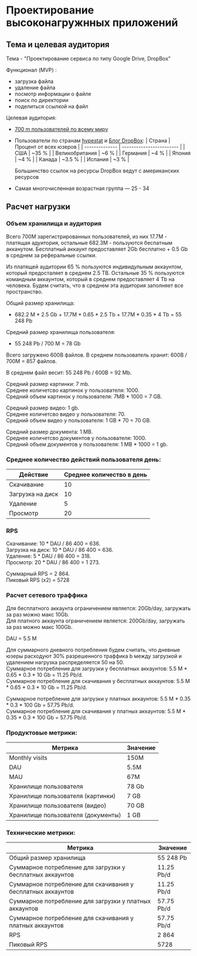 # Проектирование высоконагружнных приложений

## Тема и целевая аудитория

Тема - "Проектирование сервиса по типу Google Drive, DropBox"

Функционал (MVP) :
- загрузка файла
- удаление файла
- посмотр информации о файле
- поиск по директории
- поделиться ссылкой на файл


Целевая аудитория:
- [700 m пользователей по всему миру](https://investors.dropbox.com/static-files/51a64b81-6879-4d70-9ed2-a05b8d785db4)
- Пользователи по странам [hypestat](https://hypestat.com/info/dropbox.com) и [Блог DropBox](https://blog.dropbox.com/topics/company/5-million-dropboxes):
  | Страна         | Процент от всех юзеров   |
  | -------------- | ------------------------ |
  | США            | ~35 %   |
  | Великобритания | ~6 %    |
  | Германия       | ~4 %    |
  | Япония         | ~4 %    |
  | Канада         | ~3.5 %  |
  | Испания        | ~3 %    |

  Большинство ссылок на ресурсы DropBox ведут с американских ресурсов
- Самая многочисленная возрастная группа — 25 - 34

## Расчет нагрузки

### Объем хранилища и аудитория

Всего 700M зарегистрированных пользователей, из них 17.7M - платящая адуитория, остальные 682.3M - пользуются беспатным акканутом. Бесплатный аккаунт предоставляет 2Gb бесплатно + 0.5 Gb в среднем за реферальные ссылки. 

Из платящей аудитории 65 % пользуются индивидульным аккаунтом, который предосталяет в среднем 2.5 TB.
Остальные 35 % пользуются командным аккаунтом, который в среднем предоставляет 4 Tb на человека.
Будем считать, что в среднем эта аудитория заполняет все пространство.

Общий размер хранилища:
- 682.2 M * 2.5 Gb + 17.7M * 0.65 * 2.5 Tb + 17.7M * 0.35 * 4 Tb = 55 248 Pb

Средний размер хранилища пользователя:
- 55 248 Pb / 700 M = 78 Gb

Всего загружено 600B файлов.
В среднем пользователь хранит: 600B / 700M = 857 файлов.

В среднем файл весит: 55 248 Pb / 600B = 92 Mb.

Средний размер картинки: 7 mb.\
Среднее количетсво картинок у пользователя: 1000.\
Средний объем картинок у пользователя: 7MB * 1000 = 7 GB.

Средний размер видео: 1 gb.\
Среднее количетсво видео у пользователя: 70.\
Средний объем видео у пользователя: 1 GB * 70 = 70 GB.

Средний размер документа: 1 MB.\
Среднее количетсво документов у пользователя: 1000.\
Средний объем документов у пользователя: 1 MB * 1000 = 1 gb.

### Среднее количество действий пользователя день:

| Действие   | Среднее количество в день |
| -------- | ------- |
| Скачивание | 10 |
| Загрузка на диск  | 10 |
| Удаление | 5 |
| Просмотр | 20 |

### RPS

Скачивание: 10 * DAU / 86 400 = 636.\
Загрузка на диск: 10 * DAU / 86 400 = 636.\
Удаление: 5 * DAU / 86 400 = 318.\
Просмотр: 20 * DAU / 86 400 = 1 273.

Суммарный RPS = 2 864.\
Пиковый RPS (x2) = 5728

### Расчет сетевого траффика

Для бесплатного аккаунта ограничением является: 20Gb/day, загружать за раз можно макс 10Gb.\
Для платного аккаунта ограничением является: 200Gb/day, загружать за раз можно макс 100Gb.

DAU = 5.5 M

Для суммарного дневного потребления будем считать, что дневные юзеры расходуют 30% разрешенного траффика b между загрузкой и удалением нагрузка распределяется 50 на 50.\
Суммарное потребление для загрузки у бесплатных аккаунтов: 5.5 M * 0.65 * 0.3 * 10 Gb = 11.25 Pb/d.\
Суммарное потребление для скачивания у бесплатных аккаунтов: 5.5 M * 0.65 * 0.3 * 10 Gb = 11.25 Pb/d.

Суммарное потребление для загрузки у платных аккаунтов: 5.5 M * 0.35 * 0.3 * 100 Gb = 57.75 Pb/d.\
Суммарное потребление для скачивания у платных аккаунтов: 5.5 M * 0.35 * 0.3 * 100 Gb = 57.75 Pb/d.

### Продуктовые метрики:
| Метрика    | Значение |
| -------- | ------- |
| Monthly visits | 150M |
| DAU  | 5.5M    |
| MAU | 67M |
| Хранилище пользователя | 78 Gb |
| Хранилище пользователя (картинки) | 7 GB |
| Хранилище пользователя (видео) | 70 GB |
| Хранилище пользователя (документы) | 1 GB |

### Технические метрики:
| Метрика    | Значение |
| -------- | ------- |
| Общий размер хранилища  | 55 248 Pb |
| Суммарное потребление для загрузки у бесплатных аккаунтов | 11.25 Pb/d |
| Суммарное потребление для скачивания у бесплатных аккаунтов | 11.25 Pb/d |
| Суммарное потребление для загрузки у платных аккаунтов | 57.75 Pb/d |
| Суммарное потребление для скачивания у платных аккаунтов | 57.75 Pb/d |
| RPS | 2 864 |
| Пиковый RPS | 5728 |




